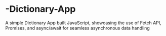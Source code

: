 # -Dictionary-App
A simple Dictionary App built  JavaScript, showcasing the use of Fetch API, Promises, and async/await for seamless asynchronous data handling
